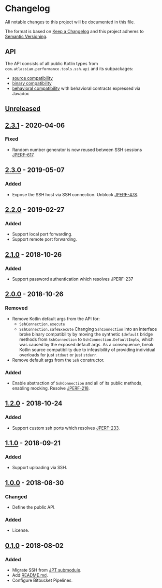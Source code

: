 # Changelog
All notable changes to this project will be documented in this file.

The format is based on [Keep a Changelog](http://keepachangelog.com/en/1.0.0/)
and this project adheres to [Semantic Versioning](http://semver.org/spec/v2.0.0.html).

## API
The API consists of all public Kotlin types from `com.atlassian.performance.tools.ssh.api` and its subpackages:

  * [source compatibility]
  * [binary compatibility]
  * [behavioral compatibility] with behavioral contracts expressed via Javadoc

[source compatibility]: http://cr.openjdk.java.net/~darcy/OpenJdkDevGuide/OpenJdkDevelopersGuide.v0.777.html#source_compatibility
[binary compatibility]: http://cr.openjdk.java.net/~darcy/OpenJdkDevGuide/OpenJdkDevelopersGuide.v0.777.html#binary_compatibility
[behavioral compatibility]: http://cr.openjdk.java.net/~darcy/OpenJdkDevGuide/OpenJdkDevelopersGuide.v0.777.html#behavioral_compatibility

## [Unreleased]
[Unreleased]: https://github.com/atlassian/ssh/compare/release-2.3.1...master

## [2.3.1] - 2020-04-06
[2.3.1]: https://github.com/atlassian/ssh/compare/release-2.3.0...release-2.3.1

### Fixed
- Random number generator is now reused between SSH sessions [JPERF-617].

[JPERF-617]: https://ecosystem.atlassian.net/browse/JPERF-617

## [2.3.0] - 2019-05-07
[2.3.0]: https://github.com/atlassian/ssh/compare/release-2.2.0...release-2.3.0

### Added
- Expose the SSH host via SSH connection. Unblock [JPERF-478].

[JPERF-478]: https://ecosystem.atlassian.net/browse/JPERF-478

## [2.2.0] - 2019-02-27
[2.2.0]: https://github.com/atlassian/ssh/compare/release-2.1.0...release-2.2.0

### Added
- Support local port forwarding.
- Support remote port forwarding.

## [2.1.0] - 2018-10-26
[2.1.0]: https://github.com/atlassian/ssh/compare/release-2.0.0...release-2.1.0

### Added
- Support password authentication which resolves JPERF-237

[JPERF-237]: https://ecosystem.atlassian.net/browse/JPERF-237

## [2.0.0] - 2018-10-26
[2.0.0]: https://github.com/atlassian/ssh/compare/release-1.2.0...release-2.0.0

### Removed
- Remove Kotlin default args from the API for:
  - `SshConnection.execute`
  - `SshConnection.safeExecute`
  Changing `SshConnection` into an interface broke binary compatibility by moving the synthetic `$default` bridge
  methods from `SshConnection` to `SshConnection.DefaultImpls`, which was caused by the exposed default args.
  As a consequence, break Kotlin source compatibility due to infeasibility of providing individual overloads for
  just `stdout` or just `stderr`.
- Remove default args from the `Ssh` constructor.

### Added
- Enable abstraction of `SshConnection` and all of its public methods, enabling mocking. Resolve [JPERF-218].

[JPERF-218]: https://ecosystem.atlassian.net/browse/JPERF-218

## [1.2.0] - 2018-10-24
[1.2.0]: https://github.com/atlassian/ssh/compare/release-1.1.0...release-1.2.0

### Added
- Support custom ssh ports which resolves [JPERF-233].

[JPERF-233]: https://ecosystem.atlassian.net/browse/JPERF-233

## [1.1.0] - 2018-09-21
[1.1.0]: https://github.com/atlassian/ssh/compare/release-1.0.0...release-1.1.0

### Added
- Support uploading via SSH.

## [1.0.0] - 2018-08-30
[1.0.0]: https://github.com/atlassian/ssh/compare/release-0.1.0...release-1.0.0

### Changed
- Define the public API.

### Added
- License.

## [0.1.0] - 2018-08-02
[0.1.0]: https://github.com/atlassian/ssh/compare/initial-commit...release-0.1.0

### Added
- Migrate SSH from [JPT submodule].
- Add [README.md](README.md).
- Configure Bitbucket Pipelines.

[JPT submodule]: https://stash.atlassian.com/projects/JIRASERVER/repos/jira-performance-tests/browse/ssh?at=cb909508d9c504d7126d68af9c72087f5822ff2b
